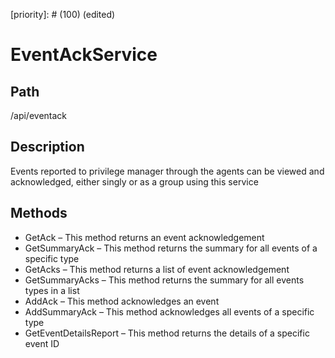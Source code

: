 [title]: # (Event Acknowledge Service)
[tags]: # (Console and Internal Services)
[priority]: # (100) (edited) 
# EventAckService

## Path

/api/eventack

## Description
Events reported to privilege manager through the agents can be viewed and acknowledged, either singly or as a group using this service

## Methods

* GetAck – This method returns an event acknowledgement
* GetSummaryAck – This method returns the summary for all events of a specific type
* GetAcks – This method returns a list of event acknowledgement
* GetSummaryAcks – This method returns the summary for all events types in a list
* AddAck – This method acknowledges an event
* AddSummaryAck – This method acknowledges all events of a specific type
* GetEventDetailsReport – This method returns the details of a specific event ID